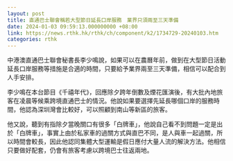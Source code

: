 ```yaml
---
layout: post
title: 直通巴士聯會稱若大型節日延長口岸服務　業界只須兩至三天準備
date: 2024-01-03 09:59:13.000000000 +08:00
link: https://news.rthk.hk/rthk/ch/component/k2/1734729-20240103.htm
categories: rthk
---
```


中港澳直通巴士聯會秘書長李少鳴說，如果可以在農曆年前，做到在大型節日活動延長口岸服務等措施是合適的時間，只要給予業界兩至三天準備，相信可以配合到人手安排。

李少鳴在本台節目《千禧年代》，回應除夕跨年倒數及煙花匯演後，有大批內地旅客在凌晨等候乘跨境直通巴士的情況。他說如果要選擇先延長哪個口岸的服務時間，他認為深圳灣會比較好，可以照顧到南山等新區的旅客。

他又說，聽到有指除夕當晚關口有很多「白牌車」，他說自己看不到問題一定是出於「白牌車」，事實上由於私家車的過關方式與直巴不同，是人與車一起過關，所以時間會較長，因此他認同集體大型運輸是假日應付大量人流的解決方法。他相信只要做好配套，仍會有旅客考慮以跨境巴士往返兩地。
